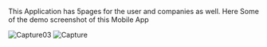 This Application has 5pages for the user and companies as well. Here Some of the demo screenshot of this Mobile App

![Capture03](https://github.com/Saaaaakibhai/Offer-Lagbe/assets/69164727/f99ba9bf-cb85-4ff8-bcc5-5f5040949443)
![Capture](https://github.com/Saaaaakibhai/Offer-Lagbe/assets/69164727/be2ff6f7-15a9-498e-a147-07de2e9f7ea4)
